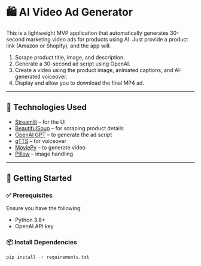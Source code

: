 # 🛍️ AI Video Ad Generator

This is a lightweight MVP application that automatically generates 30-second marketing video ads for products using AI. Just provide a product link (Amazon or Shopify), and the app will:

1. Scrape product title, image, and description.
2. Generate a 30-second ad script using OpenAI.
3. Create a video using the product image, animated captions, and AI-generated voiceover.
4. Display and allow you to download the final MP4 ad.

---

## 🧠 Technologies Used

- [Streamlit](https://streamlit.io/) – for the UI
- [BeautifulSoup](https://www.crummy.com/software/BeautifulSoup/) – for scraping product details
- [OpenAI GPT](https://platform.openai.com/) – to generate the ad script
- [gTTS](https://pypi.org/project/gTTS/) – for voiceover
- [MoviePy](https://zulko.github.io/moviepy/) – to generate video
- [Pillow](https://pillow.readthedocs.io/) – image handling

---

## 🚀 Getting Started

### ✅ Prerequisites

Ensure you have the following:

- Python 3.8+
- OpenAI API key

### 📦 Install Dependencies

```bash
pip install -r requirements.txt
